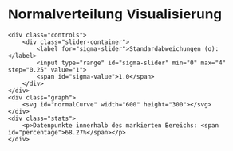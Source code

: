 <html><head><base href="/" /><meta charset="UTF-8"/><style>
.container {
    max-width: 800px;
    margin: 0 auto;
    padding: 20px;
    font-family: Arial, sans-serif;
}

.graph {
    width: 600px;
    height: 300px;
    margin: 20px auto;
}

.controls {
    text-align: center;
    margin: 20px;
}

.slider-container {
    display: flex;
    align-items: center;
    justify-content: center;
    gap: 10px;
    margin-bottom: 20px;
}

#sigma-slider {
    width: 300px;
}

.stats {
    text-align: center;
    font-size: 1.2em;
    margin: 20px;
    color: #333;
}
</style></head><body>
<div class="container">
    <h1>Normalverteilung Visualisierung</h1>

    <div class="controls">
        <div class="slider-container">
            <label for="sigma-slider">Standardabweichungen (σ): </label>
            <input type="range" id="sigma-slider" min="0" max="4" step="0.25" value="1">
            <span id="sigma-value">1.0</span>
        </div>
    </div>
    <div class="graph">
        <svg id="normalCurve" width="600" height="300"></svg>
    </div>
    <div class="stats">
        <p>Datenpunkte innerhalb des markierten Bereichs: <span id="percentage">68.27%</span></p>
    </div>
</div>

<script src="https://d3js.org/d3.v7.min.js"></script>
<script>
const margin = {top: 20, right: 20, bottom: 30, left: 40};
const width = 600 - margin.left - margin.right;
const height = 300 - margin.top - margin.bottom;

const svg = d3.select("#normalCurve")
    .append("g")
    .attr("transform", `translate(${margin.left},${margin.top})`);

function normalPDF(x, mean = 0, std = 1) {
    return Math.exp(-0.5 * Math.pow((x - mean) / std, 2)) / (std * Math.sqrt(2 * Math.PI));
}

const xScale = d3.scaleLinear()
    .domain([-4, 4])
    .range([0, width]);

const yScale = d3.scaleLinear()
    .domain([0, normalPDF(0)])
    .range([height, 0]);

const line = d3.line()
    .x(d => xScale(d))
    .y(d => yScale(normalPDF(d)));

const points = d3.range(-4, 4.1, 0.1);

svg.append("path")
    .datum(points)
    .attr("class", "line")
    .attr("fill", "none")
    .attr("stroke", "#999")
    .attr("stroke-width", 2)
    .attr("d", line);

const xAxis = d3.axisBottom(xScale);
const yAxis = d3.axisLeft(yScale);

svg.append("g")
    .attr("transform", `translate(0,${height})`)
    .call(xAxis);

svg.append("g")
    .call(yAxis);

const areaPathLeft = svg.append("path")
    .attr("class", "highlighted-area")
    .attr("fill", "rgba(0, 0, 255, 0.2)");

const areaPathRight = svg.append("path")
    .attr("class", "highlighted-area")
    .attr("fill", "rgba(0, 0, 255, 0.2)");

function updateGraph(sigma) {
    const leftPts = points.filter(x => x >= -sigma && x <= 0);
    const rightPts = points.filter(x => x >= 0 && x <= sigma);

    const areaGenerator = d3.area()
        .x(d => xScale(d))
        .y0(height)
        .y1(d => yScale(normalPDF(d)));

    areaPathLeft.attr("d", areaGenerator(leftPts));
    areaPathRight.attr("d", areaGenerator(rightPts));

    const percentage = (erf(sigma/Math.sqrt(2)) * 100).toFixed(2);
    document.getElementById("percentage").textContent = `${percentage}%`;
}

function erf(x) {
    const a1 =  0.254829592;
    const a2 = -0.284496736;
    const a3 =  1.421413741;
    const a4 = -1.453152027;
    const a5 =  1.061405429;
    const p  =  0.3275911;

    const sign = (x >= 0) ? 1 : -1;
    x = Math.abs(x);

    const t = 1.0/(1.0 + p*x);
    const y = 1.0 - (((((a5*t + a4)*t) + a3)*t + a2)*t + a1)*t*Math.exp(-x*x);

    return sign * y;
}

const slider = document.getElementById("sigma-slider");
const sigmaValue = document.getElementById("sigma-value");

slider.addEventListener("input", function() {
    const value = parseFloat(this.value);
    sigmaValue.textContent = value.toFixed(2);
    updateGraph(value);
});

updateGraph(1);
</script>
</body></html>